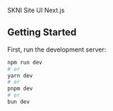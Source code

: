 SKNI Site UI Next.js

## Getting Started

First, run the development server:

```bash
npm run dev
# or
yarn dev
# or
pnpm dev
# or
bun dev
```
